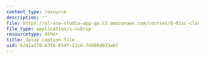 ```yaml
---
content_type: resource
description: ''
file: https://ol-ocw-studio-app-qa.s3.amazonaws.com/courses/8-01sc-classical-mechanics-fall-2016/b241a370b356654f12c674480d033a67_NBOL5X13UFY.srt
file_type: application/x-subrip
resourcetype: Other
title: 3play caption file
uid: b241a370-b356-654f-12c6-74480d033a67
---
```

